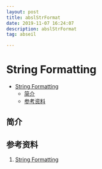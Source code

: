 ```yaml
---
layout: post
title: abslStrFormat
date: 2019-11-07 16:24:07
description: abslStrFormat
tag: abseil

---
```

# String Formatting

- [String Formatting](#string-formatting)
  - [简介](#简介)
  - [参考资料](#参考资料)

## 简介

## 参考资料

1. [String Formatting](https://abseil.io/docs/cpp/guides/format)